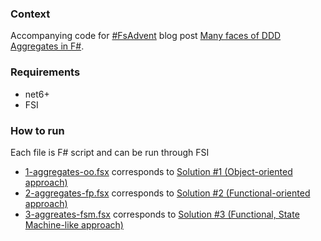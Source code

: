 ### Context
Accompanying code for [#FsAdvent](https://sergeytihon.com/2022/10/28/f-advent-calendar-in-english-2022/) blog post [Many faces of DDD Aggregates in F#](https://talesfrom.dev/blog/many-faces-of-ddd-aggregates-in-fsharp).

### Requirements
* net6+
* FSI

### How to run
Each file is F# script and can be run through FSI

* [1-aggregates-oo.fsx](./1-aggregates-oo.fsx) corresponds to [Solution #1 (Object-oriented approach)](https://talesfrom.dev/blog/many-faces-of-ddd-aggregates-in-fsharp#solution-1-object-oriented-approach)
* [2-aggregates-fp.fsx](./2-aggregates-fp.fsx) corresponds to [Solution #2 (Functional-oriented approach)](https://talesfrom.dev/blog/many-faces-of-ddd-aggregates-in-fsharp#solution-2-functional-oriented-approach)
* [3-aggreates-fsm.fsx](./3-aggregates-fsm.fsx) corresponds to [Solution #3 (Functional, State Machine-like approach)](https://talesfrom.dev/blog/many-faces-of-ddd-aggregates-in-fsharp#solution-3-functional-state-machine-like-approach)